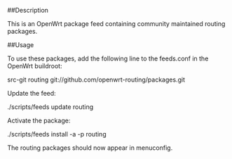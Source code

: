 ##Description

This is an OpenWrt package feed containing community maintained routing packages.

##Usage

To use these packages, add the following line to the feeds.conf
in the OpenWrt buildroot:

  src-git routing git://github.com/openwrt-routing/packages.git
  
Update the feed:

  ./scripts/feeds update routing
  
Activate the package:

  ./scripts/feeds install -a -p routing
  
The routing packages should now appear in menuconfig.
